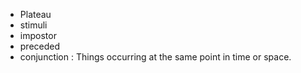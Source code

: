 - Plateau
- stimuli
- impostor
- preceded
- conjunction : Things occurring at the same point in time or space.